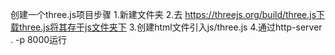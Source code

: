 创建一个three.js项目步骤
1.新建文件夹
2.去 https://threejs.org/build/three.js下载three.js将其存于js文件夹下
3.创建html文件引入js/three.js
4.通过http-server . -p 8000运行
